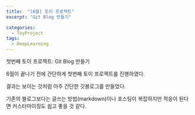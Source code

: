 ```yaml
---
title:  "[6월] 토이 프로젝트"
excerpt: "Git Blog 만들기"

categories:
  - ToyProject
tags:
  - DeepLearning
---
```


첫번째 토이 프로젝트: Git Blog 만들기

6월이 끝나기 전에 간단하게 첫번째 토이 프로젝트를 진행하였다.  

결과는 보이는 것처럼 아주 간단한 깃블로그를 만들었다.  

기존의 블로그보다는 글쓰는 방법(markdown)이나 포스팅이 복잡하지만 적응이 된다면 커스터마이징도 쉽고 좋을 것 같다.  

